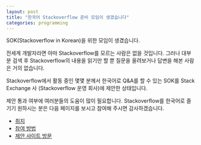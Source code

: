 ```yaml
---
layout: post
title: "한국어 Stackoverflow 준비 모임이 생겼습니다"
categories: programming
---
```


SOK(Stackoverflow in Korean)을 위한 모임이 생겼습니다.

전세계 개발자라면 아마 Stackoverflow를 모르는 사람은 없을 것입니다. 그러나 대부분 검색 후 Stackoverflow의 내용을 읽기만 할 뿐 질문을 올려보거나 답변을 해본 사람은 거의 없습니다.

Stackoverflow에서 활동 중인 몇몇 분께서 한국어로 Q&A를 할 수 있는 SOK를 Stack Exchange 사 (Stackoverflow 운영 회사)에 제안한 상태입니다.

제안 통과 여부에 여러분들의 도움이 많이 필요합니다. Stackoverflow를 한국어로 즐기기 원하시는 분은 다음 페이지를 보시고 참여해 주시면 감사하겠습니다.

- [취지][1]
- [참여 방법][2]
- [제안 사이트 방문][3]

[1]: https://github.com/so-in-korean/sok
[2]: https://github.com/so-in-korean/sok/wiki/How-to-Contribute
[3]: http://area51.stackexchange.com/proposals/68765/stack-overflow-in-korean
